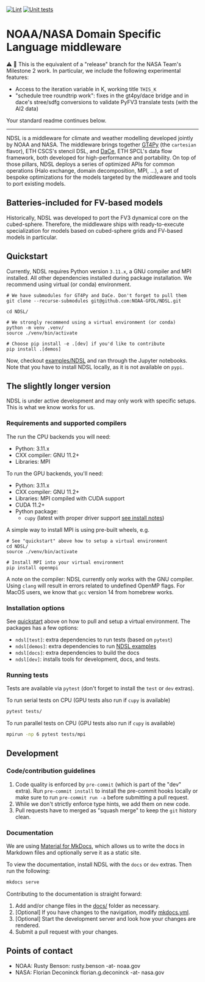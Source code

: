 [![Lint](https://github.com/NOAA-GFDL/NDSL/actions/workflows/lint.yaml/badge.svg?branch=develop)](https://github.com/NOAA-GFDL/NDSL/actions/workflows/lint.yaml)
[![Unit tests](https://github.com/NOAA-GFDL/NDSL/actions/workflows/unit_tests.yaml/badge.svg?branch=develop)](https://github.com/NOAA-GFDL/NDSL/actions/workflows/unit_tests.yaml)

# NOAA/NASA Domain Specific Language middleware

:warning: :dragon: This is the equivalent of a "release" branch for the NASA Team's Milestone 2 work. In particular, we include the following experimental features:

- Access to the iteration variable in K, working title `THIS_K`
- "schedule tree roundtrip work": fixes in the gt4py/dace bridge and in dace's stree/sdfg conversions to validate PyFV3 translate tests (with the AI2 data)

Your standard readme continues below.

---

NDSL is a middleware for climate and weather modelling developed jointly by NOAA and NASA. The middleware brings together [GT4Py](https://github.com/GridTools/gt4py/) (the `cartesian` flavor), ETH CSCS's stencil DSL, and [DaCe](https://github.com/spcl/dace/), ETH SPCL's data flow framework, both developed for high-performance and portability. On top of those pillars, NDSL deploys a series of optimized APIs for common operations (Halo exchange, domain decomposition, MPI, ...), a set of bespoke optimizations for the models targeted by the middleware and tools to port existing models.

## Batteries-included for FV-based models

Historically, NDSL was developed to port the FV3 dynamical core on the cubed-sphere. Therefore, the middleware ships with ready-to-execute specialization for models based on cubed-sphere grids and FV-based models in particular.

## Quickstart

Currently, NDSL requires Python version `3.11.x`, a GNU compiler and MPI installed. All other dependencies installed during package installation. We recommend using virtual (or conda) environment.

```shell
# We have submodules for GT4Py and DaCe. Don't forget to pull them
git clone --recurse-submodules git@github.com:NOAA-GFDL/NDSL.git

cd NDSL/

# We strongly recommend using a virtual environment (or conda)
python -m venv .venv/
source ./venv/bin/activate

# Choose pip install -e .[dev] if you'd like to contribute
pip install .[demos]
```

Now, checkout [examples/NDSL](./examples/NDSL/) and ran through the Jupyter notebooks. Note that you have to install NDSL locally, as it is not available on `pypi`.

## The slightly longer version

NDSL is under active development and may only work with specific setups. This is what we know works for us.

### Requirements and supported compilers

The run the CPU backends you will need:

- Python: 3.11.x
- CXX compiler:  GNU 11.2+
- Libraries: MPI

To run the GPU backends, you'll need:

- Python: 3.11.x
- CXX compiler:  GNU 11.2+
- Libraries: MPI compiled with CUDA support
- CUDA 11.2+
- Python package:
  - `cupy` (latest with proper driver support [see install notes](https://docs.cupy.dev/en/stable/install.html))

A simple way to install MPI is using pre-built wheels, e.g.

```shell
# See "quickstart" above how to setup a virtual environment
cd NDSL/
source ./venv/bin/activate

# Install MPI into your virtual environment
pip install openmpi
```

A note on the compiler: NDSL currently only works with the GNU compiler. Using `clang` will result in errors related to undefined OpenMP flags. For MacOS users, we know that `gcc` version 14 from homebrew works.

### Installation options

See [quickstart](#quickstart) above on how to pull and setup a virtual environment. The packages has a few options:

- `ndsl[test]`: extra dependencies to run tests (based on `pytest`)
- `ndsl[demos]`: extra dependencies to run [NDSL examples](./examples/NDSL/)
- `ndsl[docs]`: extra dependencies to build the docs
- `ndsl[dev]`: installs tools for development, docs, and tests.

### Running tests

Tests are available via `pytest` (don't forget to install the `test` or `dev` extras).

To run serial tests on CPU (GPU tests also run if `cupy` is available)

```bash
pytest tests/
```

To run parallel tests on CPU (GPU tests also run if `cupy` is available)

```bash
mpirun -np 6 pytest tests/mpi
```

## Development

### Code/contribution guidelines

1. Code quality is enforced by `pre-commit` (which is part of the "dev" extra). Run `pre-commit install`  to install the pre-commit hooks locally or make sure to run `pre-commit run -a`  before submitting a pull request.
2. While we don't strictly enforce type hints, we add them on new code.
3. Pull requests have to merged as "squash merge" to keep the `git` history clean.

### Documentation

We are using [Material for MkDocs](https://squidfunk.github.io/mkdocs-material/), which allows us to write the docs in Markdown files and optionally serve it as a static site.

To view the documentation, install NDSL with the `docs` or `dev` extras. Then  run the following:

```bash
mkdocs serve
```

Contributing to the documentation is straight forward:

1. Add and/or change files in the [docs/](./docs/) folder as necessary.
2. [Optional] If you have changes to the navigation, modify [mkdocs.yml](mkdocs.yml).
3. [Optional] Start the development server and look how your changes are rendered.
4. Submit a pull request with your changes.

## Points of contact

- NOAA: Rusty Benson: rusty.benson -at- noaa.gov
- NASA: Florian Deconinck florian.g.deconinck -at- nasa.gov
